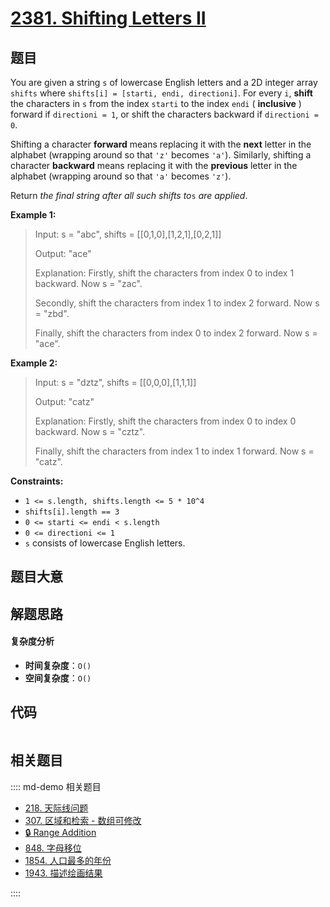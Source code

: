 # [2381. Shifting Letters II](https://leetcode.com/problems/shifting-letters-ii/)

## 题目

You are given a string `s` of lowercase English letters and a 2D integer array
`shifts` where `shifts[i] = [starti, endi, directioni]`. For every `i`,
**shift** the characters in `s` from the index `starti` to the index `endi` (
**inclusive** ) forward if `directioni = 1`, or shift the characters backward
if `directioni = 0`.

Shifting a character **forward** means replacing it with the **next** letter
in the alphabet (wrapping around so that `'z'` becomes `'a'`). Similarly,
shifting a character **backward** means replacing it with the **previous**
letter in the alphabet (wrapping around so that `'a'` becomes `'z'`).

Return _the final string after all such shifts to_`s` _are applied_.

**Example 1:**

> Input: s = "abc", shifts = [[0,1,0],[1,2,1],[0,2,1]]
>
> Output: "ace"
>
> Explanation: Firstly, shift the characters from index 0 to index 1 backward. Now s = "zac".
>
> Secondly, shift the characters from index 1 to index 2 forward. Now s = "zbd".
>
> Finally, shift the characters from index 0 to index 2 forward. Now s = "ace".

**Example 2:**

> Input: s = "dztz", shifts = [[0,0,0],[1,1,1]]
>
> Output: "catz"
>
> Explanation: Firstly, shift the characters from index 0 to index 0 backward. Now s = "cztz".
>
> Finally, shift the characters from index 1 to index 1 forward. Now s = "catz".

**Constraints:**

- `1 <= s.length, shifts.length <= 5 * 10^4`
- `shifts[i].length == 3`
- `0 <= starti <= endi < s.length`
- `0 <= directioni <= 1`
- `s` consists of lowercase English letters.

## 题目大意

## 解题思路

#### 复杂度分析

- **时间复杂度**：`O()`
- **空间复杂度**：`O()`

## 代码

```javascript

```

## 相关题目

:::: md-demo 相关题目

- [218. 天际线问题](https://leetcode.com/problems/the-skyline-problem)
- [307. 区域和检索 - 数组可修改](https://leetcode.com/problems/range-sum-query-mutable)
- [🔒 Range Addition](https://leetcode.com/problems/range-addition)
- [848. 字母移位](https://leetcode.com/problems/shifting-letters)
- [1854. 人口最多的年份](https://leetcode.com/problems/maximum-population-year)
- [1943. 描述绘画结果](https://leetcode.com/problems/describe-the-painting)

::::
